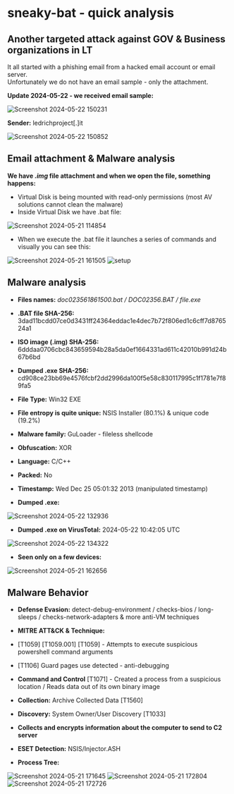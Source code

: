 # sneaky-bat - quick analysis

## Another targeted attack against GOV & Business organizations in LT

It all started with a phishing email from a hacked email account or email server.        
Unfortunately we do not have an email sample - only the attachment.    

**Update 2024-05-22 - we received email sample:**    

![Screenshot 2024-05-22 150231](https://github.com/Wortexz/sneaky-bat/assets/26935578/21740b53-e503-4de0-bf13-d462ea72d448)

__Sender:__ ledrichproject[.]it    

![Screenshot 2024-05-22 150852](https://github.com/Wortexz/sneaky-bat/assets/26935578/10c40e25-6b29-4ec3-bd15-8dee87e39524)

## Email attachment & Malware analysis
__We have *.img* file attachment and when we open the file, something happens:__    
* Virtual Disk is being mounted with read-only permissions (most AV solutions cannot clean the malware)    
* Inside Virtual Disk we have .bat file:

![Screenshot 2024-05-21 114854](https://github.com/Wortexz/sneaky-bat/assets/26935578/54227252-ad26-4a77-84d4-111cb92191fa)    

* When we execute the .bat file it launches a series of commands and visually you can see this:    

![Screenshot 2024-05-21 161505](https://github.com/Wortexz/sneaky-bat/assets/26935578/0a05d22d-d103-410e-a623-505b5a48b137)
![setup](https://github.com/Wortexz/sneaky-bat/assets/26935578/e8c904a2-136f-41cb-83a9-cf2624a3669b)

## Malware analysis     
* __Files names:__ *doc023561861500.bat / DOC02356.BAT / file.exe*    
* __.BAT file SHA-256:__ 3dad11bcdd07ce0d3431ff24364eddac1e4dec7b72f806ed1c6cff7d876524a1
* __ISO image (.img) SHA-256:__ 6dddaa0706cbc843659594b28a5da0ef1664331ad611c42010b991d24b67b6bd
* __Dumped .exe SHA-256:__ cd908ce23bb69e4576fcbf2dd2996da100f5e58c830117995c1f1781e7f89fa5    

* __File Type:__ Win32 EXE    
* __File entropy is quite unique:__ NSIS Installer (80.1%) & unique code (19.2%)    
* __Malware family:__ GuLoader - fileless shellcode    
* __Obfuscation:__ XOR
* __Language:__ C/C++
* __Packed:__ No
* __Timestamp:__ Wed Dec 25 05:01:32 2013 (manipulated timestamp)
* __Dumped .exe:__

![Screenshot 2024-05-22 132936](https://github.com/Wortexz/sneaky-bat/assets/26935578/eb3e3bd2-fce0-471e-9b9e-29e5daaee0bf)

* __Dumped .exe on VirusTotal:__ 2024-05-22 10:42:05 UTC

![Screenshot 2024-05-22 134322](https://github.com/Wortexz/sneaky-bat/assets/26935578/2508a972-3217-47ab-8188-3fce60ec5748)

* __Seen only on a few devices:__    

![Screenshot 2024-05-21 162656](https://github.com/Wortexz/sneaky-bat/assets/26935578/d32aeb15-2dd3-4a1e-9e9b-8a01b4b51a54)
## Malware Behavior    
* __Defense Evasion:__ detect-debug-environment / checks-bios / long-sleeps / checks-network-adapters & more anti-VM techniques    
* __MITRE ATT&CK & Technique:__
* [T1059] [T1059.001] [T1059] - Attempts to execute suspicious powershell command arguments    
* [T1106] Guard pages use detected - anti-debugging    
* __Command and Control__ [T1071] - Created a process from a suspicious location / Reads data out of its own binary image    
* __Collection:__ Archive Collected Data [T1560]    
* __Discovery:__ System Owner/User Discovery [T1033]    
* __Collects and encrypts information about the computer to send to C2 server__
* __ESET Detection:__ NSIS/Injector.ASH    

* __Process Tree:__

![Screenshot 2024-05-21 171645](https://github.com/Wortexz/sneaky-bat/assets/26935578/4e11f2d0-5cb9-49c1-86d0-0d4d487f1119)
![Screenshot 2024-05-21 172804](https://github.com/Wortexz/sneaky-bat/assets/26935578/f63aea51-1bb7-45d1-9f5f-4d5c174eead9)
![Screenshot 2024-05-21 172726](https://github.com/Wortexz/sneaky-bat/assets/26935578/4087adef-8fb0-4950-bb38-ba78ba1ecd72)




